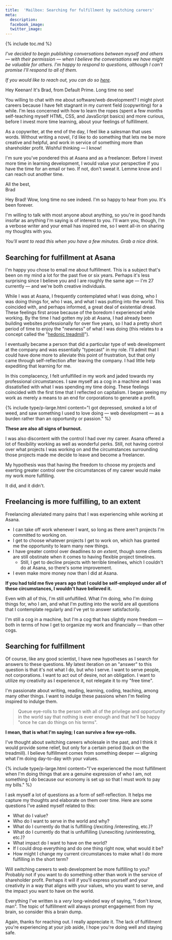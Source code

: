 ```yaml
---
title:  'Mailbox: Searching for fulfillment by switching careers'
meta: 
  description: 
  facebook_image: 
  twitter_image: 
---
```


{% include toc.md %}

_I've decided to begin publishing conversations between myself and others — with their permission — when I believe the conversations we have might be valuable for others. I'm happy to respond to questions, although I can't promise I'll respond to all of them._

_If you would like to reach out, you can do so [here](/contact)._

<div class="mailbox">
  <span class="mailbox-icon"></span>

  <p>Hey Keenan! It's Brad, from Default Prime. Long time no see!</p>

  <p>You willing to chat with me about software/web development? I might pivot careers because I have felt stagnant in my current field (copywriting) for a while. I'm less concerned with how to learn the ropes (spent a few months self-teaching myself HTML, CSS, and JavaScript basics) and more curious, before I invest more time learning, about your feelings of fulfillment.</p>

  <p>As a copywriter, at the end of the day, I feel like a salesman that uses words. Without writing a novel, I'd like to do something that lets me be more creative and helpful, and work in service of something more than shareholder profit. Wishful thinking — I know!</p>

  <p>I'm sure you've pondered this at Asana and as a freelancer. Before I invest more time in learning development, I would value your perspective if you have the time for an email or two. If not, don't sweat it. Lemme know and I can reach out another time.</p>

  <p>All the best,<br>
  Brad</p>
</div>

Hey Brad! Wow, long time no see indeed. I'm so happy to hear from you. It's been forever.

I'm willing to talk with most anyone about anything, so you're in good hands insofar as anything I'm saying is of interest to you. I'll warn you, though, I'm a verbose writer and your email has inspired me, so I went all-in on sharing my thoughts with you. 

_You'll want to read this when you have a few minutes. Grab a nice drink._

## Searching for fulfillment at Asana

I'm happy you chose to email me about fulfillment. This is a subject that's been on my mind a lot for the past five or six years. Perhaps it's less surprising since I believe you and I are roughly the same age  — I'm 27 currently — and we're both creative individuals.

While I was at Asana, I frequently contemplated what I was doing, who I was doing things for, who I was, and what I was putting into the world. This coincided with, and perhaps informed, a great deal of existential dread. These feelings first arose because of the boredom I experienced while working. By the time I had gotten my job at Asana, I had already been building websites professionally for over five years, so I had a pretty short period of time to enjoy the "newness" of what I was doing (this relates to a concept called the "[hedonic treadmill](https://en.wikipedia.org/wiki/Hedonic_treadmill)"). 

I eventually became a person that did a particular type of web development at the company and was essentially "typecast" in my role. I'll admit that I could have done more to alleviate this point of frustration, but that only came through self-reflection after leaving the company. I had little help expediting that learning for me.

[//]: # (TODO: Write an article about the hedonic treadmill and link to it here)

In this complacency, I felt unfulfilled in my work and jaded towards my professional circumstances. I saw myself as a cog in a machine and I was dissatisfied with what I was spending my time doing. These feelings coincided with the first time that I reflected on capitalism. I began seeing my work as merely a means to an end for corporations to generate a profit. 

{% include type/p-large.html content="I got depressed, smoked a lot of weed, and saw something I used to love doing — web development — as a burden rather than an opportunity or passion." %}

**These are also all signs of burnout.**

I was also discontent with the control I had over my career. Asana offered a lot of flexibility working as well as wonderful perks. Still, not having control over what projects I was working on and the circumstances surrounding those projects made me decide to leave and become a freelancer. 

My hypothesis was that having the freedom to choose my projects and exerting greater control over the circumstances of my career would make my work more fulfilling. 

It did, and it didn't.

## Freelancing is more fulfilling, to an extent

Freelancing alleviated many pains that I was experiencing while working at Asana.

- I can take off work whenever I want, so long as there aren't projects I'm committed to working on. 
- I get to choose whatever projects I get to work on, which has granted me the opportunity to learn many new things. 
- I  have greater control over deadlines _to an extent_, though some clients are still obstinate when it comes to having flexible project timelines.   
  - Still, I get to decline projects with terrible timelines, which I couldn't do at Asana, so there's some improvement. 
- I even make more money now than I did at Asana. 

**If you had told me  five years ago that I could be self-employed under all of these circumstances, I wouldn't have believed it.**

Even with all of this, I'm still unfulfilled. What I'm doing, who I'm doing things for, who I am, and what I'm putting into the world are all questions that I contemplate regularly and I've yet to answer satisfactorily. 

I'm still a cog in a machine, but I'm a cog that has slightly more freedom — both in terms of how I get to organize my work and financially — than other cogs.

## Searching for fulfillment

Of course, like any good scientist, I have new hypotheses as I search for answers to these questions. My latest iteration on an "answer" to this question is that it's not what I do, but who I serve. I want to serve people, not corporations. I want to act out of desire, not an obligation. I want to utilize my creativity as I experience it, not relegate it to my "free time".

I'm passionate about writing, reading, learning, coding, teaching, among many other things. I want to indulge these passions when I'm feeling inspired to indulge them.

> Queue eye-rolls to the person with all of the privilege and opportunity in the world say that nothing is ever enough and that he'll be happy "once he can do things on his terms".

**I mean, that is what I'm saying; I can survive a few eye-rolls.**

I've thought about switching careers wholesale in the past, and I think it would provide some relief, but only for a certain period (back on the treadmill). I believe fulfillment comes from something deeper — aligning what I'm doing day-to-day with your values. 

{% include type/p-large.html content="I've experienced the most fulfillment when I'm doing things that are a genuine expression of who I am, not something I do because our economy is set up so that I must work to pay my bills." %}

I ask myself a lot of questions as a form of self-reflection. It helps me capture my thoughts and elaborate on them over time. Here are some questions I've asked myself related to this:

- What do I value?
- Who do I want to serve in the world and why?
- What do I currently do that is fulfilling (/exciting /interesting, etc.)?
- What do I currently do that is unfulfilling (/unexciting /uninteresting, etc.)?
- What impact do I want to have on the world?
- If I could drop everything and do one thing right now, what would it be?
- How might I change my current circumstances to make what I do more fulfilling in the short term?

Will switching careers to web development be more fulfilling to you? Probably not if you want to do something other than work in the service of shareholder profit. Perhaps it will if you'll express yourself and your creativity in a way that aligns with your values, who you want to serve, and the impact you want to have on the world.

Everything I've written is a _very_ long-winded way of saying, "I don't know, man". The topic of fulfillment will always prompt engagement from my brain, so consider this a brain dump.

Again, thanks for reaching out. I really appreciate it. The lack of fulfillment you're experiencing at your job aside, I hope you're doing well and staying safe.